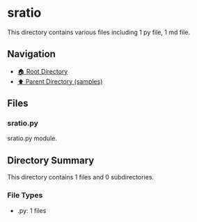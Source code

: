 # sratio

This directory contains various files including 1 py file, 1 md file.

## Navigation

* [🏠 Root Directory](/samples/sratio/../samples/sratio/..README.md)
* [⬆️ Parent Directory (samples)](../README.md)

## Files

### sratio.py

sratio.py module.

## Directory Summary

This directory contains 1 files and 0 subdirectories.

### File Types

* .py: 1 files
